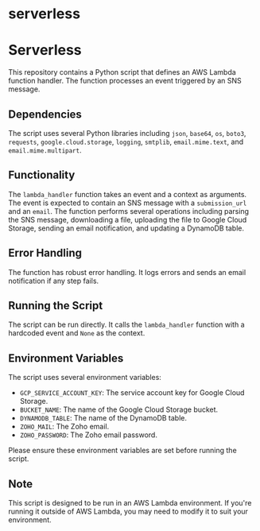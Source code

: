 # serverless

# Serverless

This repository contains a Python script that defines an AWS Lambda function handler. The function processes an event triggered by an SNS message.

## Dependencies

The script uses several Python libraries including `json`, `base64`, `os`, `boto3`, `requests`, `google.cloud.storage`, `logging`, `smtplib`, `email.mime.text`, and `email.mime.multipart`.

## Functionality

The `lambda_handler` function takes an event and a context as arguments. The event is expected to contain an SNS message with a `submission_url` and an `email`. The function performs several operations including parsing the SNS message, downloading a file, uploading the file to Google Cloud Storage, sending an email notification, and updating a DynamoDB table.

## Error Handling

The function has robust error handling. It logs errors and sends an email notification if any step fails.

## Running the Script

The script can be run directly. It calls the `lambda_handler` function with a hardcoded event and `None` as the context.

## Environment Variables

The script uses several environment variables:

- `GCP_SERVICE_ACCOUNT_KEY`: The service account key for Google Cloud Storage.
- `BUCKET_NAME`: The name of the Google Cloud Storage bucket.
- `DYNAMODB_TABLE`: The name of the DynamoDB table.
- `ZOHO_MAIL`: The Zoho email.
- `ZOHO_PASSWORD`: The Zoho email password.

Please ensure these environment variables are set before running the script.

## Note

This script is designed to be run in an AWS Lambda environment. If you're running it outside of AWS Lambda, you may need to modify it to suit your environment.
